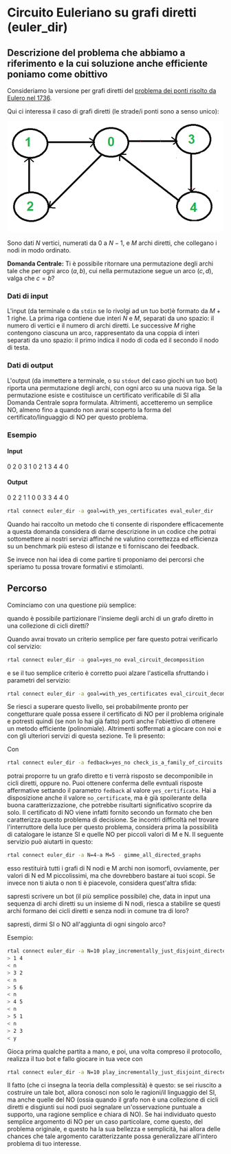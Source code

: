 # Circuito Euleriano su grafi diretti (euler_dir)

## Descrizione del problema che abbiamo a riferimento e la cui soluzione anche efficiente poniamo come obittivo
   
Consideriamo la versione per grafi diretti del [problema dei ponti risolto da Eulero nel 1736](https://en.wikipedia.org/wiki/Seven_Bridges_of_K%C3%B6nigsberg).

Qui ci interessa il caso di grafi diretti (le strade/i ponti sono a senso unico):

![image](figs/euler-dir.png)

Sono dati $N$ vertici, numerati da $0$ a $N-1$, e $M$ archi diretti, che collegano i nodi in modo ordinato.

  <strong>Domanda Centrale:</strong> Ti è possibile ritornare una permutazione degli archi tale che per ogni arco $(a,b)$, cui nella permutazione segue un arco $(c,d)$, valga che $c = b$? 

### Dati di input
  
L'input (da terminale o da `stdin` se lo rivolgi ad un tuo bot)è formato da $M+1$ righe. 
La prima riga contiene due interi $N$ e $M$, separati da uno spazio: il numero di vertici e il numero di archi diretti.
Le successive $M$ righe contengono ciascuna un arco, rappresentato da una coppia di interi separati da uno spazio: il primo indica il nodo di coda ed il secondo il nodo di testa.

### Dati di output

L'output (da immettere a terminale, o su `stdout` del caso giochi un tuo bot) riporta una permutazione degli archi, con ogni arco su una nuova riga.
Se la permutazione esiste e costituisce un certificato verificabile di SI alla Domanda Centrale sopra formulata.
Altrimenti, accetteremo un semplice NO, almeno fino a quando non avrai scoperto la forma del certificato/linguaggio di NO per questo problema.

### Esempio

#### Input

0 2
0 3
1 0
2 1
3 4
4 0

#### Output

0 2
2 1
1 0
0 3
3 4
4 0

```bash
rtal connect euler_dir -a goal=with_yes_certificates eval_euler_dir
```
Quando hai raccolto un metodo che ti consente di rispondere efficacemente a questa domanda considera di darne descrizione in un codice che potrai sottomettere ai nostri servizi affinché ne valutino correttezza ed efficienza su un benchmark più esteso di istanze e ti forniscano dei feedback.

Se invece non hai idea di come partire ti proponiamo dei percorsi che speriamo tu possa trovare formativi e stimolanti.

## Percorso

Cominciamo con una questione più semplice:

  quando è possibile partizionare l'insieme degli archi di un grafo diretto in una collezione di cicli diretti?

Quando avrai trovato un criterio semplice per fare questo potrai verificarlo col servizio:

```bash
rtal connect euler_dir -a goal=yes_no eval_circuit_decomposition
```

e se il tuo semplice criterio è corretto puoi alzare l'asticella sfruttando i parametri del servizio:

```bash
rtal connect euler_dir -a goal=with_yes_certificates eval_circuit_decomposition
```
Se riesci a superare questo livello, sei probabilmente pronto per congetturare quale possa essere il certificato di NO per il problema originale e potresti quindi (se non lo hai già fatto) porti anche l'obiettivo di ottenere un metodo efficiente (polinomiale). Altrimenti soffermati a giocare con noi e con gli ulteriori servizi di questa sezione.
Te li presento:

Con 

```bash
rtal connect euler_dir -a fedback=yes_no check_is_a_family_of_circuits
```
potrai proporre tu un grafo diretto e ti verrà risposto se decomponibile in cicli diretti, oppure no.
Puoi ottenere conferma delle evntuali risposte affermative settando il parametro `fedback` al valore `yes_certificate`. Hai a disposizione anche il valore `no_certificate`, ma è già spoilerante della buona caratterizzazione, che potrebbe risultarti significativo scoprire da solo. Il certificato di NO viene infatti fornito secondo un formato che ben caratterizza questo problema di decisione.
Se incontri difficoltà nel trovare l'interruttore della luce per questo problema, considera prima la possibilità di catalogare le istanze SI e quelle NO per piccoli valori di M e N.
Il seguente servizio può aiutarti in questo:

```bash
rtal connect euler_dir -a N=4-a M=5 - gimme_all_directed_graphs
```
esso restituirà tutti i grafi di N nodi e M archi non isomorfi, ovviamente, per valori di N ed M piccolissimi, ma che dovrebbero bastare ai tuoi scopi.
Se invece non ti aiuta o non ti è piacevole, considera quest'altra sfida:

   sapresti scrivere un bot (il più semplice possibile) che, data in input una sequenza di archi diretti su un insieme di N nodi, riesca a stabilire se questi archi formano dei cicli diretti e senza nodi in comune tra di loro?

   sapresti, dirmi SI o NO all'aggiunta di ogni singolo arco?

Esempio:
```bash
rtal connect euler_dir -a N=10 play_incrementally_just_disjoint_directed_cycles
> 1 4
< n
> 3 2
< n
> 5 6
< n
> 4 5
< n
> 5 1
< n
> 2 3
< y
```
Gioca prima qualche partita a mano, e poi, una volta compreso il protocollo, realizza il tuo bot e fallo giocare in tua vece con 

```bash
rtal connect euler_dir -a N=10 play_incrementally_just_disjoint_directed_cycles -- python my_bot.py
```

Il fatto (che ci insegna la teoria della complessità) è questo:
se sei riuscito a costruire un tale bot, allora conosci non solo le ragioni/il linguaggio del SI, ma anche quelle del NO (ossia quando il grafo non è una collezione di cicli diretti e disgiunti sui nodi puoi segnalare un'osservazione puntuale a supporto, una ragione semplice e chiara di NO).
Se hai individuato questo semplice argomento di NO per un caso particolare, come questo, del problema originale, e questo ha la sua bellezza e semplicità, hai allora delle chances che tale argomento caratterizzante possa generalizzare all'intero problema di tuo interesse.
  








